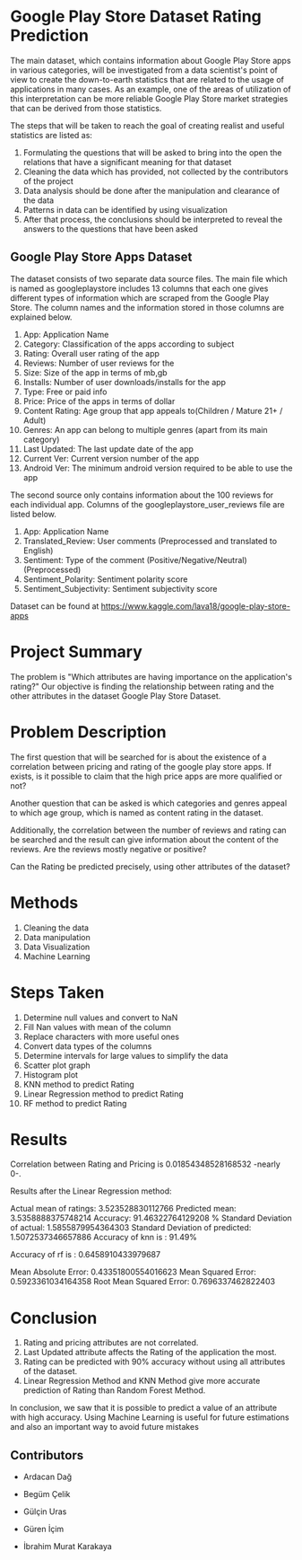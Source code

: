 # Google Play Store Dataset Rating Prediction

The main dataset, which contains information about Google Play Store apps in various categories, will be investigated from a data scientist's point of view to create the down-to-earth statistics that are related to the usage of applications in many cases. As an example, one of the areas of utilization of this interpretation can be more reliable Google Play Store market strategies that can be derived from those statistics.

The steps that will be taken to reach the goal of creating realist and useful statistics are listed as:

1. Formulating the questions that will be asked to bring into the open the relations that have a significant meaning for that dataset
2. Cleaning the data which has provided, not collected by the contributors of the project
3. Data analysis should be done after the manipulation and clearance of the data
4. Patterns in data can be identified by using visualization
5. After that process, the conclusions should be interpreted to reveal the answers to the questions that have been asked

## Google Play Store Apps Dataset

The dataset consists of two separate data source files. The main file which is named as googleplaystore includes 13 columns that each one gives different types of information which are scraped from the Google Play Store. The column names and the information stored in those columns are explained below.

1. App: Application Name
2. Category: Classification of the apps according to subject
3. Rating: Overall user rating of the app
4. Reviews: Number of user reviews for the
5. Size: Size of the app in terms of mb,gb
6. Installs: Number of user downloads/installs for the app
7. Type: Free or paid info
8. Price: Price of the apps in terms of dollar
9. Content Rating: Age group that app appeals to(Children / Mature 21+ / Adult)
10. Genres: An app can belong to multiple genres (apart from its main category)
11. Last Updated: The last update date of the app
12. Current Ver: Current version number of the app
13. Android Ver: The minimum android version required to be able to use the app

The second source only contains information about the 100 reviews for each individual app. Columns of the googleplaystore_user_reviews file are listed below.

1. App: Application Name
2. Translated_Review: User comments (Preprocessed and translated to English)
3. Sentiment: Type of the comment (Positive/Negative/Neutral) (Preprocessed)
4. Sentiment_Polarity: Sentiment polarity score
5. Sentiment_Subjectivity: Sentiment subjectivity score

Dataset can be found at https://www.kaggle.com/lava18/google-play-store-apps

# Project Summary

The problem is "Which attributes are having importance on the application's rating?" Our objective is finding the relationship between rating and the other attributes in the dataset Google Play Store Dataset.

# Problem Description

The first question that will be searched for is about the existence of a correlation between pricing and rating of the google play store apps. If exists, is it possible to claim that the high price apps are more qualified or not?

Another question that can be asked is which categories and genres appeal to which age group, which is named as content rating in the dataset.

Additionally, the correlation between the number of reviews and rating can be searched and the result can give information about the content of the reviews. Are the reviews mostly negative or positive?

Can the Rating be predicted precisely, using other attributes of the dataset?

# Methods

1. Cleaning the data
2. Data manipulation
3. Data Visualization
4. Machine Learning

# Steps Taken

1. Determine null values and convert to NaN
2. Fill Nan values with mean of the column
3. Replace characters with more useful ones
4. Convert data types of the columns
5. Determine intervals for large values to simplify the data
6. Scatter plot graph
7. Histogram plot
8. KNN method to predict Rating
9. Linear Regression method to predict Rating
10. RF method to predict Rating

# Results

Correlation between Rating and Pricing is 0.01854348528168532 -nearly 0-.

Results after the Linear Regression method:

Actual mean of ratings: 3.523528830112766
Predicted mean: 3.5358888375748214
Accuracy: 91.46322764129208 %
Standard Deviation of actual: 1.5855879954364303
Standard Deviation of predicted: 1.5072537346657886
Accuracy of knn is : 91.49%

Accuracy of rf is : 0.6458910433979687

Mean Absolute Error: 0.43351800554016623
Mean Squared Error: 0.5923361034164358
Root Mean Squared Error: 0.7696337462822403

# Conclusion

1. Rating and pricing attributes are not correlated.
2. Last Updated attribute affects the Rating of the application the most.
3. Rating can be predicted with 90% accuracy without using all attributes of the dataset.
4. Linear Regression Method and KNN Method give more accurate prediction of Rating than Random Forest Method.

In conclusion, we saw that it is possible to predict a value of an attribute with high accuracy. Using Machine Learning is useful for future estimations and also an important way to avoid future mistakes

## Contributors

- Ardacan Dağ

- Begüm Çelik

- Gülçin Uras

- Güren İçim

- İbrahim Murat Karakaya
